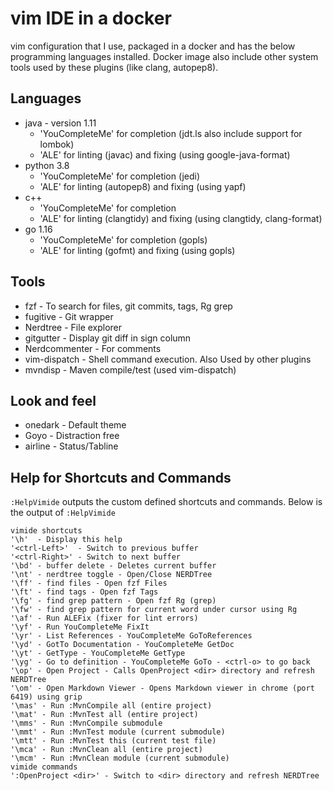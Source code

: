# vim IDE in a docker
vim configuration that I use, packaged in a docker and has the below programming languages installed. Docker image
also include other system tools used by these plugins (like clang, autopep8).
## Languages
* java - version 1.11
	* 'YouCompleteMe' for completion (jdt.ls also include support for lombok)
	* 'ALE' for linting (javac) and fixing (using google-java-format)
* python 3.8
	* 'YouCompleteMe' for completion (jedi)
	* 'ALE' for linting (autopep8) and fixing (using yapf)
* c++
	* 'YouCompleteMe' for completion
	* 'ALE' for linting (clangtidy) and fixing (using clangtidy, clang-format)
* go 1.16
	* 'YouCompleteMe' for completion (gopls)
	* 'ALE' for linting (gofmt) and fixing (using gopls)

## Tools
* fzf - To search for files, git commits, tags, Rg grep
* fugitive - Git wrapper
* Nerdtree - File explorer
* gitgutter - Display git diff in sign column
* Nerdcommenter - For comments
* vim-dispatch - Shell command execution. Also Used by other plugins
* mvndisp - Maven compile/test (used vim-dispatch)

## Look and feel
* onedark - Default theme
* Goyo - Distraction free
* airline - Status/Tabline

## Help for Shortcuts and Commands
`:HelpVimide` outputs the custom defined shortcuts and commands.
Below is the output of `:HelpVimide`
```
vimide shortcuts
'\h'  - Display this help
'<ctrl-Left>'  - Switch to previous buffer
'<ctrl-Right>' - Switch to next buffer
'\bd' - buffer delete - Deletes current buffer
'\nt' - nerdtree toggle - Open/Close NERDTree
'\ff' - find files - Open fzf Files
'\ft' - find tags - Open fzf Tags
'\fg' - find grep pattern - Open fzf Rg (grep)
'\fw' - find grep pattern for current word under cursor using Rg
'\af' - Run ALEFix (fixer for lint errors)
'\yf' - Run YouCompleteMe FixIt
'\yr' - List References - YouCompleteMe GoToReferences
'\yd' - GotTo Documentation - YouCompleteMe GetDoc
'\yt' - GetType - YouCompleteMe GetType
'\yg' - Go to definition - YouCompleteMe GoTo - <ctrl-o> to go back
'\op' - Open Project - Calls OpenProject <dir> directory and refresh NERDTree
'\om' - Open Markdown Viewer - Opens Markdown viewer in chrome (port 6419) using grip 
'\mas' - Run :MvnCompile all (entire project)
'\mat' - Run :MvnTest all (entire project)
'\mms' - Run :MvnCompile submodule
'\mmt' - Run :MvnTest module (current submodule)
'\mtt' - Run :MvnTest this (current test file)
'\mca' - Run :MvnClean all (entire project)
'\mcm' - Run :MvnClean module (current submodule)
vimide commands
':OpenProject <dir>' - Switch to <dir> directory and refresh NERDTree
```
